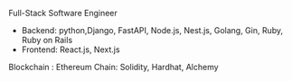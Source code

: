 Full-Stack Software Engineer 
- Backend: python,Django, FastAPI,  Node.js, Nest.js, Golang, Gin, Ruby, Ruby on Rails
- Frontend: React.js, Next.js

Blockchain :
Ethereum Chain: Solidity, Hardhat, Alchemy


